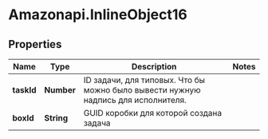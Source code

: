 # Amazonapi.InlineObject16

## Properties

Name | Type | Description | Notes
------------ | ------------- | ------------- | -------------
**taskId** | **Number** | ID задачи, для типовых. Что бы можно было вывести нужную надпись для исполнителя. | 
**boxId** | **String** | GUID коробки для которой создана задача | 


